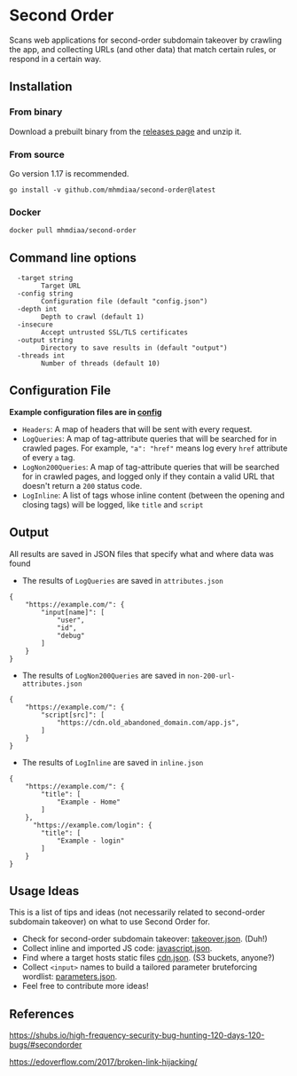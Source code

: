 # Second Order

Scans web applications for second-order subdomain takeover by crawling the app, and collecting URLs (and other data) that match certain rules, or respond in a certain way.

## Installation
### From binary
Download a prebuilt binary from the [releases page](https://github.com/mhmdiaa/second-order/releases/latest) and unzip it.

### From source
Go version 1.17 is recommended.
```
go install -v github.com/mhmdiaa/second-order@latest
```

### Docker
```
docker pull mhmdiaa/second-order
```

## Command line options
```
  -target string
        Target URL
  -config string
        Configuration file (default "config.json")
  -depth int
        Depth to crawl (default 1)
  -insecure
        Accept untrusted SSL/TLS certificates
  -output string
        Directory to save results in (default "output")
  -threads int
        Number of threads (default 10)
```

## Configuration File
**Example configuration files are in [config](/config/)**
- `Headers`: A map of headers that will be sent with every request.
- `LogQueries`: A map of tag-attribute queries that will be searched for in crawled pages. For example, `"a": "href"` means log every `href` attribute of every `a` tag.
- `LogNon200Queries`: A map of tag-attribute queries that will be searched for in crawled pages, and logged only if they contain a valid URL that doesn't return a `200` status code.
- `LogInline`: A list of tags whose inline content (between the opening and closing tags) will be logged, like `title` and `script`

## Output
All results are saved in JSON files that specify what and where data was found

- The results of `LogQueries` are saved in `attributes.json`
```
{
    "https://example.com/": {
        "input[name]": [
            "user",
            "id",
            "debug"
        ]
    }
}
```
- The results of `LogNon200Queries` are saved in `non-200-url-attributes.json`
```
{
    "https://example.com/": {
        "script[src]": [
            "https://cdn.old_abandoned_domain.com/app.js",
        ]
    }
}
```
- The results of `LogInline` are saved in `inline.json`
```
{
    "https://example.com/": {
        "title": [
            "Example - Home"
        ]
    },
      "https://example.com/login": {
        "title": [
            "Example - login"
        ]
    }
}
```

## Usage Ideas
This is a list of tips and ideas (not necessarily related to second-order subdomain takeover) on what to use Second Order for.
- Check for second-order subdomain takeover: [takeover.json](config/takeover.json). (Duh!)
- Collect inline and imported JS code: [javascript.json](config/javascript.json).
- Find where a target hosts static files [cdn.json](config/cdn.json). (S3 buckets, anyone?)
- Collect `<input>` names to build a tailored parameter bruteforcing wordlist: [parameters.json](config/parameters.json).
- Feel free to contribute more ideas!

## References
https://shubs.io/high-frequency-security-bug-hunting-120-days-120-bugs/#secondorder

https://edoverflow.com/2017/broken-link-hijacking/
